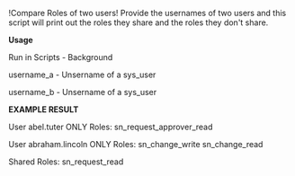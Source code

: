 !Compare Roles of two users!
Provide the usernames of two users and this script will print out the roles they share and the roles they don't share.


**Usage**

Run in Scripts - Background

username_a - Unsername of a sys_user

username_b - Unsername of a sys_user


**EXAMPLE RESULT**

User abel.tuter ONLY Roles:
	sn_request_approver_read

User abraham.lincoln ONLY Roles:
	sn_change_write
	sn_change_read

Shared Roles:
	sn_request_read
